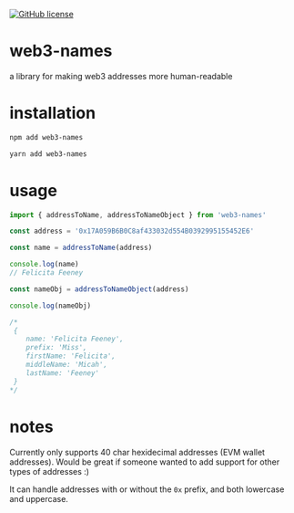 [![GitHub license](https://img.shields.io/github/license/the-metagame/web3-names)](https://github.com/the-metagame/web3-names/blob/main/LICENSE)

# web3-names

a library for making web3 addresses more human-readable

# installation

```zsh
npm add web3-names
```

```zsh
yarn add web3-names
```

# usage

```typescript
import { addressToName, addressToNameObject } from 'web3-names'

const address = '0x17A059B6B0C8af433032d554B0392995155452E6'

const name = addressToName(address)

console.log(name)
// Felicita Feeney

const nameObj = addressToNameObject(address)

console.log(nameObj)

/*
 {
    name: 'Felicita Feeney',
    prefix: 'Miss',
    firstName: 'Felicita',
    middleName: 'Micah',
    lastName: 'Feeney'
 }
*/
```

# notes

Currently only supports 40 char hexidecimal addresses (EVM wallet addresses). Would be great if someone wanted to add support for other types of addresses :)

It can handle addresses with or without the `0x` prefix, and both lowercase and uppercase.
